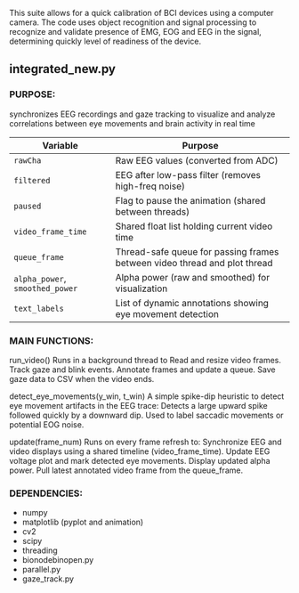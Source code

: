 This suite allows for a quick calibration of BCI devices using a computer camera. The code uses object recognition and signal processing to recognize and validate presence of EMG, EOG and EEG in the signal, determining quickly level of readiness of the device.


## integrated_new.py
### PURPOSE: 
synchronizes EEG recordings and gaze tracking to visualize and analyze correlations between eye movements and brain activity in real time

| Variable                        | Purpose                                                                   |
| ------------------------------- | ------------------------------------------------------------------------- |
| `rawCha`                        | Raw EEG values (converted from ADC)                                       |
| `filtered`                      | EEG after low-pass filter (removes high-freq noise)                       |
| `paused`                        | Flag to pause the animation (shared between threads)                      |
| `video_frame_time`              | Shared float list holding current video time                              |
| `queue_frame`                   | Thread-safe queue for passing frames between video thread and plot thread |
| `alpha_power`, `smoothed_power` | Alpha power (raw and smoothed) for visualization                          |
| `text_labels`                   | List of dynamic annotations showing eye movement detection                |

### MAIN FUNCTIONS:
run_video()
Runs in a background thread to
Read and resize video frames.
Track gaze and blink events.
Annotate frames and update a queue.
Save gaze data to CSV when the video ends.

detect_eye_movements(y_win, t_win)
A simple spike-dip heuristic to detect eye movement artifacts in the EEG trace:
Detects a large upward spike followed quickly by a downward dip.
Used to label saccadic movements or potential EOG noise.

update(frame_num)
Runs on every frame refresh to:
Synchronize EEG and video displays using a shared timeline (video_frame_time).
Update EEG voltage plot and mark detected eye movements.
Display updated alpha power.
Pull latest annotated video frame from the queue_frame.


### DEPENDENCIES:
- numpy
- matplotlib (pyplot and animation)
- cv2
- scipy
- threading
- bionodebinopen.py
- parallel.py
- gaze_track.py



